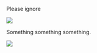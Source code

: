 Please ignore

![](https://lh3.googleusercontent.com/pw/AP1GczPjloVQo_oxq593lHjmMN8zRh90HJ5AmABDHvqy3atlxcw-8Nxbz2aAxH88PG2JoQRYO6CN3wdyI56Ae5Qo7IQ_odbXNgxWnToGWSsZzw_NaFisJWkaqSKXSi-nVw2spF7nQjMV-1VtmI9cEQMF0DoI=w1570-h1182-s-no-gm?authuser=0)

Something something something.

![](https://lh3.googleusercontent.com/pw/AP1GczMIpn0oVZ7BljAgexqlww8hQOVGC825pomuEqXnoUW_WoXXpH5WifAgLV4-j2lvWRGxyQKL-TDoX95YrH4X57GmSRu0j-hE-mAPtLjoQZ3sma7GsRu6IM8s4SbmmpxsWczqnuxY118R5tf2auV3RgcJ=w890-h1182-s-no-gm?authuser=0)
